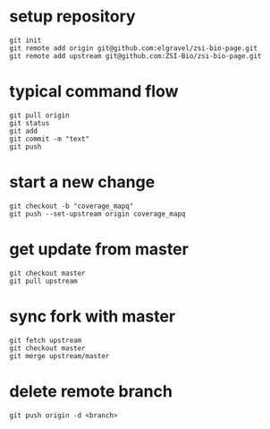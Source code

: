 # setup repository

    git init 
    git remote add origin git@github.com:elgravel/zsi-bio-page.git
    git remote add upstream git@github.com:ZSI-Bio/zsi-bio-page.git


# typical command flow
    git pull origin  
    git status  
    git add  
    git commit -m "text"  
    git push   


# start a new change

    git checkout -b "coverage_mapq"  
    git push --set-upstream origin coverage_mapq  

# get update from master

    git checkout master
    git pull upstream


# sync fork with master  

    git fetch upstream  
    git checkout master  
    git merge upstream/master  

# delete remote branch

    git push origin -d <branch>
